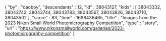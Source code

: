 {
  "by" : "daoboy",
  "descendants" : 12,
  "id" : 38043127,
  "kids" : [ 38043332, 38043742, 38043744, 38043783, 38043567, 38043826, 38043710, 38043502 ],
  "score" : 83,
  "time" : 1698436465,
  "title" : "Images from the 2023 Nikon Small World Photomicrography Competition",
  "type" : "story",
  "url" : "https://www.nikonsmallworld.com/galleries/2023-photomicrography-competition"
}
